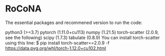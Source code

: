 # RoCoNA
The essential packages and recommened version to run the code:

python3 (>=3.7)
pytorch (1.11.0+cu113)
numpy (1.21.5)
torch-scatter (2.0.9, see the following)
scipy (1.7.3)
tabulate (0.8.9)
You can install torch-scatter using this line:
$ pip install torch-scatter==2.0.9 -f https://data.pyg.org/whl/torch-1.12.0+cu102.html
